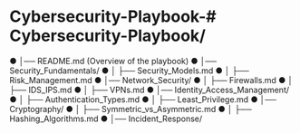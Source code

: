 # Cybersecurity-Playbook-#  Cybersecurity-Playbook/
● │── README.md (Overview of the playbook)
● │── Security_Fundamentals/
● │ ├── Security_Models.md
● │ ├── Risk_Management.md
● │── Network_Security/
● │ ├── Firewalls.md
● │ ├── IDS_IPS.md
● │ ├── VPNs.md
● │── Identity_Access_Management/
● │ ├── Authentication_Types.md
● │ ├── Least_Privilege.md
● │── Cryptography/
● │ ├── Symmetric_vs_Asymmetric.md
● │ ├── Hashing_Algorithms.md
● │── Incident_Response/
